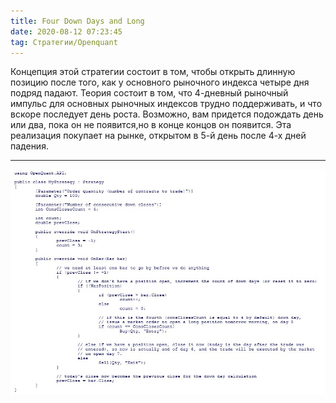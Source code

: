 ```yaml
---
title: Four Down Days and Long
date: 2020-08-12 07:23:45
tag: Стратегии/Openquant
---
```


Концепция этой стратегии состоит в том, чтобы открыть длинную позицию после того, как у основного рыночного индекса четыре дня подряд падают.
Теория состоит в том, что 4-дневный рыночный импульс для основных рыночных индексов трудно поддерживать, и что вскоре последует день роста.
Возможно, вам придется подождать день или два, пока он не появится,но в конце концов он появится. Эта реализация покупает на рынке,
открытом в 5-й день после 4-х дней падения.

---

<img src="https://raw.githubusercontent.com/Ragve-hub/scribble/gh-pages/images/fourday.jpg" alt="2">
